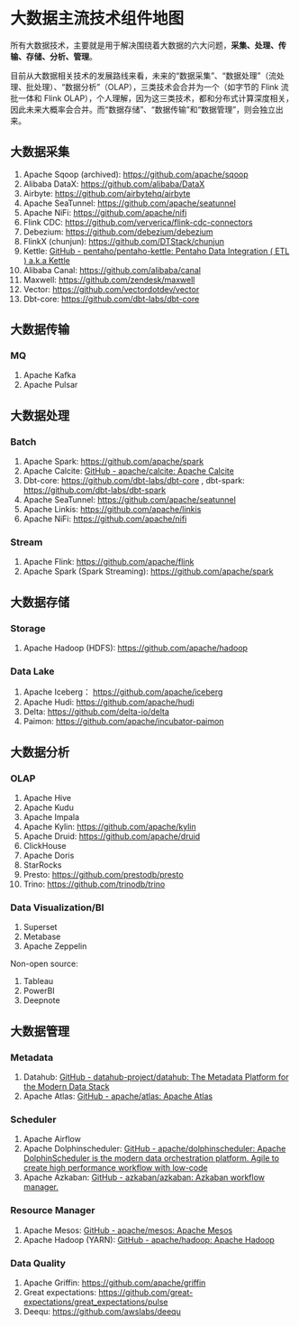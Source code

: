 # 大数据主流技术组件地图


所有大数据技术，主要就是用于解决围绕着大数据的六大问题，**采集、处理、传输、存储、分析、管理**。

目前从大数据相关技术的发展路线来看，未来的“数据采集”、“数据处理”（流处理、批处理）、“数据分析”（OLAP），三类技术会合并为一个（如字节的 Flink 流批一体和 Flink OLAP），个人理解，因为这三类技术，都和分布式计算深度相关，因此未来大概率会合并。而“数据存储”、“数据传输”和“数据管理”，则会独立出来。

## 大数据采集

1. Apache Sqoop (archived): https://github.com/apache/sqoop
2. Alibaba DataX: https://github.com/alibaba/DataX
3. Airbyte: https://github.com/airbytehq/airbyte
4. Apache SeaTunnel: https://github.com/apache/seatunnel
5. Apache NiFi: https://github.com/apache/nifi
6. Flink CDC: https://github.com/ververica/flink-cdc-connectors
7. Debezium: https://github.com/debezium/debezium
8. FlinkX (chunjun): https://github.com/DTStack/chunjun
9. Kettle: [GitHub - pentaho/pentaho-kettle: Pentaho Data Integration ( ETL ) a.k.a Kettle](https://github.com/pentaho/pentaho-kettle)
10. Alibaba Canal: https://github.com/alibaba/canal
11. Maxwell: https://github.com/zendesk/maxwell
12. Vector: https://github.com/vectordotdev/vector
13. Dbt-core: https://github.com/dbt-labs/dbt-core

## 大数据传输

### MQ

1. Apache Kafka
2. Apache Pulsar

## 大数据处理

### Batch
1. Apache Spark: https://github.com/apache/spark
2. Apache Calcite: [GitHub - apache/calcite: Apache Calcite](https://github.com/apache/calcite)
3. Dbt-core: https://github.com/dbt-labs/dbt-core , dbt-spark: https://github.com/dbt-labs/dbt-spark
3. Apache SeaTunnel: https://github.com/apache/seatunnel
4. Apache Linkis: https://github.com/apache/linkis
5. Apache NiFi: https://github.com/apache/nifi

### Stream
1. Apache Flink: https://github.com/apache/flink
2. Apache Spark (Spark Streaming): https://github.com/apache/spark

## 大数据存储

### Storage

1. Apache Hadoop (HDFS): https://github.com/apache/hadoop

### Data Lake

1. Apache Iceberg： https://github.com/apache/iceberg
2. Apache Hudi: https://github.com/apache/hudi
3. Delta: https://github.com/delta-io/delta
4. Paimon: https://github.com/apache/incubator-paimon


## 大数据分析

### OLAP

1. Apache Hive
2. Apache Kudu
3. Apache Impala
4. Apache Kylin: https://github.com/apache/kylin
5. Apache Druid: https://github.com/apache/druid
6. ClickHouse
7. Apache Doris
8. StarRocks
9. Presto: https://github.com/prestodb/presto
10. Trino: https://github.com/trinodb/trino

### Data Visualization/BI

1. Superset
2. Metabase
3. Apache Zeppelin

Non-open source: 
1. Tableau
2. PowerBI
3. Deepnote

## 大数据管理


### Metadata

1. Datahub: [GitHub - datahub-project/datahub: The Metadata Platform for the Modern Data Stack](https://github.com/datahub-project/datahub)
2. Apache Atlas: [GitHub - apache/atlas: Apache Atlas](https://github.com/apache/atlas)

### Scheduler

1. Apache Airflow
2. Apache Dolphinscheduler: [GitHub - apache/dolphinscheduler: Apache DolphinScheduler is the modern data orchestration platform. Agile to create high performance workflow with low-code](https://github.com/apache/dolphinscheduler)
3. Apache Azkaban: [GitHub - azkaban/azkaban: Azkaban workflow manager.](https://github.com/azkaban/azkaban)

### Resource Manager

1. Apache Mesos: [GitHub - apache/mesos: Apache Mesos](https://github.com/apache/mesos)
2. Apache Hadoop (YARN): [GitHub - apache/hadoop: Apache Hadoop](https://github.com/apache/hadoop)

### Data Quality

1. Apache Griffin: https://github.com/apache/griffin
2. Great expectations: https://github.com/great-expectations/great_expectations/pulse
3. Deequ: https://github.com/awslabs/deequ

